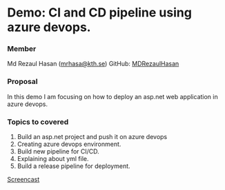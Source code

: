 # Demo: CI and CD pipeline using azure devops.

### Member

Md Rezaul Hasan (mrhasa@kth.se)
GitHub: [MDRezaulHasan](https://github.com/MDRezaulHasan/)

### Proposal

In this demo I am focusing on how to deploy an asp.net web application in azure devops.

### Topics to covered

1. Build an asp.net project and push it on azure devops
2. Creating azure devops environment.
3. Build new pipeline for CI/CD.
4. Explaining about yml file.
5. Build a release pipeline for deployment.

[Screencast](https://youtu.be/H9bfJu0A9WY)

